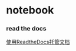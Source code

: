 # notebook



### read the docs

[使用ReadtheDocs托管文档](https://www.cnblogs.com/ExMan/p/12025054.html)




